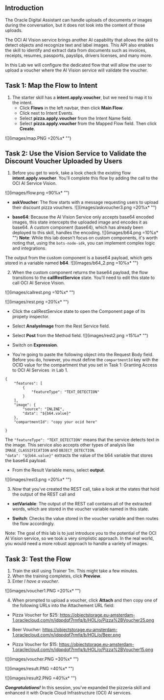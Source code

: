 ## Introduction

The Oracle Digital Assistant can handle uploads of documents or images during the conversation, but it does not look into the content of those uploads.

The OCI AI Vision service brings another AI capability that allows the skill to detect objects and recognize text and label images. This API also enables the skill to identify and extract data from documents such as invoices, receipts, resumes, passports, payslips, drivers licenses, and many more.

In this Lab we will configure the dedicated flow that will allow the user to upload a voucher where the AI Vision service will validate the voucher.


## Task 1: Map the Flow to Intent

1.  The starter skill has a **intent.apply.voucher**, but we need to map it to the intent.
    - Click <strong>Flows</strong> in the left navbar, then click <strong>Main Flow</strong>.
    - Click <add event icon> next to Intent Events.
    - Select <strong>pizza.apply.voucher</strong> from the Intent Name field.
    - Select <strong>pizza.apply.voucher</strong> from the Mapped Flow field. Then click <strong>Create</strong>.

![](images/map.PNG =20%x*  "")



## Task 2: Use the Vision Service to Validate the Discount Voucher Uploaded by Users

1. Before you get to work, take a look check the existing flow **intent.apply.voucher**.  You'll complete this flow by adding the call to the OCI AI Service Vision. 

![](images/flow.png =90%x*  "") 

- **askVoucher**: The flow starts with a message requesting users to upload their discount pizza vouchers. ![](images/askvoucher3.png =20%x*  "") 

- **base64**: Because the AI Vision Service only accepts base64 encoded images, this state intercepts the uploaded image and encodes it as base64. A custom component (base64), which has already been deployed to this skill, handles the encoding.
![](images/b64.png =10%x*  "") 
**Note**: While this lab doesn't focus on custom components, it's worth noting that, using the <code>bots-node-sdk</code>, you can implement complex logic and integrations.

The output from the custom component is a base64 payload, which gets stored in a variable named **b64**.
![](images/b64_2.png =10%x*  "") 

2. When the custom component returns the base64 payload, the flow transitions to the **callRestService** state. You'll need to edit this state to call OCI AI Service Vision.

![](images/callrest.png =10%x*  "") 
  
![](images/rest.png =20%x*  "") 

- Click the callRestService state to open the Component page of its propety inspector.
- Select <strong>AnalyeImage</strong> from the Rest Service field.
- Select <strong>Post</strong> from the Method field.
![](images/rest2.png =15%x*  "") 
- Switch on <strong>Expression</strong>.

- You're going to paste the following object into the Request Body field. Before you do, however, you must define the <code>compartmentId</code> key with the OCID value for the compartment that you set in Task 1: Granting Access to OCI AI Services ![]() in Lab 1. 

```
{
    "features": [
        {
            "featureType": "TEXT_DETECTION"
        }
    ],
    "image": {
        "source": "INLINE",
        "data": "${b64.value}"
    },
    "compartmentId": "copy your ocid here"
	
}
```
The <code>"featureType": "TEXT_DETECTION"</code> means that the service detects text in the image. This service also accepts other types of analysis like <code>IMAGE_CLASSIFICATION</code> and <code>OBJECT_DETECTION</code>. 
<br><code>"data": "${b64.value}"</code> extracts the value of the b64 variable that stores the base64 payload.

 - From the Result Variable menu, select <strong>output</strong>.


![](images/rest3.png =20%x*  "") 

3. Now that you've created the REST call, take a look at the states that hold the output of the REST call and 

 - **setVariable**: The output of the REST call contains all of the extracted words, which are stored in the voucher variable named in this state.

 - **Switch**: Checks the value stored in the voucher variable and then routes the flow accordingly. 

Note: The goal of this lab is to just introduce you to the potential of the OCI AI Vision service, so we took a very simplistic approach. In the real world, you would need a more robust approach to handle a variety of images. 


## Task 3: Test the Flow
1.	Train the skill using Trainer Tm. This might take a few minutes.
2. When the training completes, click <strong>Preview</strong>. 
3. Enter _I have a voucher_.

![](images/voucher1.PNG =20%x*  "") 

4. When prompted to upload a voucher, click <strong>Attach</strong> and then copy one of the following URLs into the Attachement URL field:

- Pizza Voucher for $25:
<a href = 'https://objectstorage.eu-amsterdam-1.oraclecloud.com/n/idppdqf7rmfq/b/HOL/o/Pizza%2BVoucher25.png'>https://objectstorage.eu-amsterdam-1.oraclecloud.com/n/idppdqf7rmfq/b/HOL/o/Pizza%2BVoucher25.png</a> 

- Beer Voucher: 
<a href = 'https://objectstorage.eu-amsterdam-1.oraclecloud.com/n/idppdqf7rmfq/b/HOL/o/Beer.png'>https://objectstorage.eu-amsterdam-1.oraclecloud.com/n/idppdqf7rmfq/b/HOL/o/Beer.png</a>

- Pizza Voucher for $15:
<a href = 'https://objectstorage.eu-amsterdam-1.oraclecloud.com/n/idppdqf7rmfq/b/HOL/o/Pizza%2BVoucher15.png'>https://objectstorage.eu-amsterdam-1.oraclecloud.com/n/idppdqf7rmfq/b/HOL/o/Pizza%2BVoucher15.png</a>


![](images/voucher.PNG =30%x*  "") 

![](images/result.PNG =40%x*  "") 

![](images/result2.PNG =40%x*  "") 



***Congratulations!*** In this session, you've expanded the pizzeria skill and enhanced it with Oracle Cloud Infrastructure (OCI) AI services.


